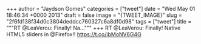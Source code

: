 
+++
author = "Jaydson Gomes"
categories = ["tweet"]
date = "Wed May 01 18:46:34 +0000 2013"
draft = false
image = "{TWEET_IMAGE}"
slug = "2f6fd138f34d0c3804deddcc760327c6a8df0d98"
tags = ["tweet"]
title = """RT @LeaVerou: Finally! Na..."""
+++
RT @LeaVerou: Finally! Native HTML5 sliders in @Firefox!! https://t.co/ibMoNV6G4G

